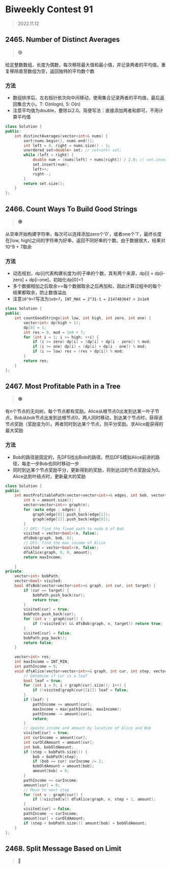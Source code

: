 # Biweekly Contest 91
> 2022.11.12

## 2465. Number of Distinct Averages

> :green_circle:

给定整数数组，长度为偶数，每次移除最大值和最小值，并记录两者的平均值，重复移除直至数组为空，返回独特的平均数个数

### 方法

- 数组排序后，左右指针依次向中间移动，使用集合记录两者的平均值，最后返回集合大小。T: O(nlogn), S: O(n)
- 注意平均值为double，要除以2.0。简便写法：直接添加两者和即可，不用计算平均值

```cpp
class Solution {
public:
    int distinctAverages(vector<int>& nums) {
        sort(nums.begin(), nums.end());
        int left = 0, right = nums.size() - 1;
        unordered_set<double> set; // set<int> set;
        while (left < right) {
            double num = (nums[left] + nums[right]) / 2.0; // set.insert(nums[left] + nums[right]);
            set.insert(num);
            left++;
            right--;
        }
        return set.size();
    }
};
```

## 2466. Count Ways To Build Good Strings

> :orange_circle:

从空串开始构建字符串，每次可以选择添加zero个'0'，或者one个'1'，最终长度在[low, high]之间的字符串为好串，返回不同好串的个数。由于数据很大，结果对10^9 + 7取余

### 方法

- 动态规划，dp[i]代表构建长度为i的子串的个数，其有两个来源，dp[i] = dp[i-zero] + dp[i-one]，初始化dp[0]=1
- 多个数据相加之后取余==每个数据取余之后再加和，因此计算过程中的每个结果都取余，防止数值溢出
- 注意`10^9+7`写法为`1e9+7`，`INT_MAX = 2^31-1 = 2147483647 > 2x1e9`

```cpp
class Solution {
public:
    int countGoodStrings(int low, int high, int zero, int one) {
        vector<int> dp(high + 1);
        dp[0] = 1;
        int res = 0, mod = 1e9 + 7;
        for (int i = 1; i <= high; ++i) {
            if (i >= zero) dp[i] = (dp[i] + dp[i - zero]) % mod;
            if (i >= one) dp[i] = (dp[i] + dp[i - one]) % mod;
            if (i >= low) res = (res + dp[i]) % mod;
        }
        return res;
    }
};
```

## 2467. Most Profitable Path in a Tree

> :orange_circle:

有n个节点的无向树，每个节点都有奖励。Alice从根节点0出发到达某一叶子节点，Bob从bob节点出发到达根节点0，两人同时移动，到达某个节点时，获得该节点奖励（奖励变为0）。两者同时到达某个节点，则平分奖励。求Alice能获得的最大奖励

### 方法

- Bob的路径是固定的，先DFS找出Bob的路径。然后DFS模拟Alice前进的路径，每走一步Bob也同时移动一步
- 同时到达某个节点奖励平分，更新得到的奖励，将到达过的节点奖励设为0。Alice达到叶结点时，更新最大的奖励

```cpp
class Solution {
public:
    int mostProfitablePath(vector<vector<int>>& edges, int bob, vector<int>& amount) {
        int n = amount.size();
        vector<vector<int>> graph(n);
        for (auto edge : edges) {
            graph[edge[0]].push_back(edge[1]);
            graph[edge[1]].push_back(edge[0]);
        }
        // DFS: find the fixed path to node 0 of Bob
        visited = vector<bool>(n, false);
        dfsBob(graph, bob, 0);
        // DFS: find the max income of Alice
        visited = vector<bool>(n, false);
        dfsAlice(graph, 0, 0, amount);
        return maxIncome;
        
    }
private:
    vector<int> bobPath;
    vector<bool> visited;
    bool dfsBob(vector<vector<int>>& graph, int cur, int target) {
        if (cur == target) {
            bobPath.push_back(cur);
            return true;
        }
        visited[cur] = true;
        bobPath.push_back(cur);
        for (int v : graph[cur]) {
            if (!visited[v] && dfsBob(graph, v, target)) return true;
        }
        visited[cur] = false;
        bobPath.pop_back();
        return false;
    }
    
    vector<int> res;
    int maxIncome = INT_MIN;
    int pathIncome = 0;
    void dfsAlice(vector<vector<int>>& graph, int cur, int step, vector<int>& amount) {
        // Detemine if cur is a leaf
        bool leaf = true;
        for (int i = 0; i < graph[cur].size(); i++) {
            if (!visited[graph[cur][i]]) leaf = false;
        }
        if (leaf) {
            pathIncome += amount[cur];
            maxIncome = max(pathIncome, maxIncome);
            pathIncome -= amount[cur];
            return;
        }
        // Update income and amount by location of Alice and Bob
        visited[cur] = true;
        int curIncome = amount[cur];
        int curOldAmount = amount[cur];
        int bob, bobOldAmount;
        if (step < bobPath.size()) {
            bob = bobPath[step];
            if (bob == cur) curIncome /= 2;
            bobOldAmount = amount[bob];
            amount[bob] = 0;
        }
        pathIncome += curIncome;
        amount[cur] = 0;
        // Move to next step
        for (int v : graph[cur]) {
            if (!visited[v]) dfsAlice(graph, v, step + 1, amount);
        }
        visited[cur] = false;
        pathIncome -= curIncome;
        amount[cur] = curOldAmount;
        if (step < bobPath.size()) amount[bob] = bobOldAmount;
    }  
};
```

## 2468. Split Message Based on Limit

> :red_circle: